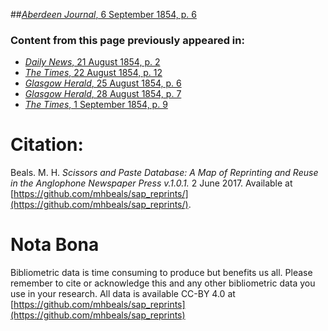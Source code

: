 ##[*Aberdeen Journal*, 6 September 1854, p. 6](https://mhbeals.github.io/sap_html/Aberdeen-Journal/Aberdeen-Journal-6-September-1854-p-6)

### Content from this page previously appeared in:
+ [*Daily News*, 21 August 1854, p. 2](https://mhbeals.github.io/sap_html/Daily-News/Daily-News-21-August-1854-p-2)
+ [*The Times*, 22 August 1854, p. 12](https://mhbeals.github.io/sap_html/The-Times/The-Times-22-August-1854-p-12)
+ [*Glasgow Herald*, 25 August 1854, p. 6](https://mhbeals.github.io/sap_html/Glasgow-Herald/Glasgow-Herald-25-August-1854-p-6)
+ [*Glasgow Herald*, 28 August 1854, p. 7](https://mhbeals.github.io/sap_html/Glasgow-Herald/Glasgow-Herald-28-August-1854-p-7)
+ [*The Times*, 1 September 1854, p. 9](https://mhbeals.github.io/sap_html/The-Times/The-Times-1-September-1854-p-9)
                    
# Citation: 

Beals. M. H. *Scissors and Paste Database: A Map of Reprinting and Reuse in the Anglophone Newspaper Press v.1.0.1.* 2 June 2017. Available at [https://github.com/mhbeals/sap_reprints/](https://github.com/mhbeals/sap_reprints/). 
                    
# Nota Bona

Bibliometric data is time consuming to produce but benefits us all. Please remember to cite or acknowledge this and any other bibliometric data you use in your research. All data is available CC-BY 4.0 at [https://github.com/mhbeals/sap_reprints](https://github.com/mhbeals/sap_reprints)